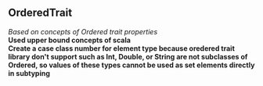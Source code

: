 ## OrderedTrait
*Based on concepts of Ordered trait properties*<br>
**Used upper bound concepts of scala**<br>
**Create a case class number for element type because oredered trait library don't support such as Int, Double,
or String are not subclasses of Ordered, so values of these types cannot be used as
set elements directly in subtyping**
